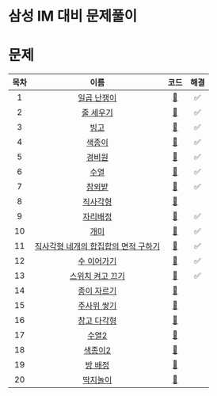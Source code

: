 # 삼성 IM 대비 문제풀이

# 문제

|목차|이름|코드|해결|
|:---:|:---:|:---:|:---:|
|1|[일곱 난쟁이](https://www.acmicpc.net/problem/2309)|[🚀](./일곱난쟁이.java)|✅|
|2|[줄 세우기](https://www.acmicpc.net/problem/2605)|[🚀](./줄세우기.java)|✅|
|3|[빙고](https://www.acmicpc.net/problem/2578)|[🚀](./빙고.java)|✅|
|4|[색종이](https://www.acmicpc.net/problem/2563)|[🚀](./색종이.java)|✅|
|5|[경비원](https://www.acmicpc.net/problem/2564)|[🚀](./경비원.java)|✅|
|6|[수열](https://www.acmicpc.net/problem/2491)|[🚀](./수열.java)|✅|
|7|[참외밭](https://www.acmicpc.net/problem/2477)|[🚀](./참외밭.java)|✅|
|8|[직사각형](https://www.acmicpc.net/problem/2527)|[🚀](./직사각형.java)||
|9|[자리배정](https://www.acmicpc.net/problem/10157)|[🚀](./자리배정.java)|✅|
|10|[개미](https://www.acmicpc.net/problem/10158)|[🚀](./개미.java)|✅|
|11|[직사각형 네개의 합집합의 면적 구하기](https://www.acmicpc.net/problem/2669)|[🚀](./직사각형네개의합집합의면적구하기.java)|✅|
|12|[수 이어가기](https://www.acmicpc.net/problem/2635)|[🚀](./수이어가기.java)|✅|
|13|[스위치 켜고 끄기](https://www.acmicpc.net/problem/1244)|[🚀](./스위치켜고끄기.java)|✅|
|14|[종이 자르기](https://www.acmicpc.net/problem/2628)|[🚀](./종이자르기.java)||
|15|[주사위 쌓기](https://www.acmicpc.net/problem/2116)|[🚀](./주사위쌓기.java)||
|16|[창고 다각형](https://www.acmicpc.net/problem/2304)|[🚀](./창고다각형.java)||
|17|[수열2](https://www.acmicpc.net/problem/2559)|[🚀](./수열2.java)||
|18|[색종이2](https://www.acmicpc.net/problem/10163)|[🚀](./색종이2.java)||
|19|[방 배정](https://www.acmicpc.net/problem/13300)|[🚀](./방배정.java)||
|20|[딱지놀이](https://www.acmicpc.net/problem/14696)|[🚀](./딱지놀이.java)||


